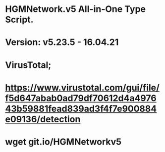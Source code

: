 # HGMNetwork.v5 All-in-One Type Script.

Version: v5.23.5 - 16.04.21
====
VirusTotal;
====
https://www.virustotal.com/gui/file/f5d647abab0ad79df70612d4a497643b59881fead839ad3f4f7e900884e09136/detection
====
wget git.io/HGMNetworkv5
====
